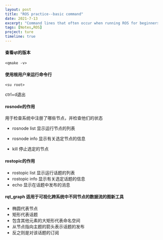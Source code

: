 ```yaml
---
layout: post
title: "ROS practice--basic command"
date: 2021-7-13
excerpt: "Command lines that often occur when running ROS for beginners."
tags: [Notes,ROS]
project: ture
timeline: true
---
```

<script type="text/javascript" src="http://tajs.qq.com/stats?sId=66526224" charset="UTF-8"></script>


#### 查看qt的版本
`<qmake -v>`

#### 使用根用户来运行命令行
`<su root>`

ctrl+d退出

#### rosnode的作用
用于检查系统中注册了哪些节点，并检查他们的状态

- rosnode list 显示运行节点的列表

- rosnode info 显示有关选定节点的信息

- kill 停止选定的节点

#### rostopic的作用

- rostopic list 显示运行话题的列表
- rostopic info 显示有关选定话题的信息
- echo 显示在话题中发布的消息

#### rqt_graph 适用于可视化跨系统中不同节点的数据流的图新工具
- 椭圆代表节点
- 矩形代表话题
- 包含其他元素的大矩形代表命名空间
- 从节点指向主题的箭头表示话题的发布
- 反之则是对该话题的订阅


